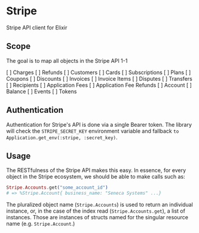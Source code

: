 # Stripe

Stripe API client for Elixir

## Scope

The goal is to map all objects in the Stripe API 1-1

[ ] Charges
[ ] Refunds
[ ] Customers
[ ] Cards
[ ] Subscriptions
[ ] Plans
[ ] Coupons
[ ] Discounts
[ ] Invoices
[ ] Invoice Items
[ ] Disputes
[ ] Transfers
[ ] Recipients
[ ] Application Fees
[ ] Application Fee Refunds
[ ] Account
[ ] Balance
[ ] Events
[ ] Tokens

## Authentication

Authentication for Stripe's API is done via a single Bearer token. The library will check the `STRIPE_SECRET_KEY` environment variable and fallback `to Application.get_env(:stripe, :secret_key)`.

## Usage

The RESTfulness of the Stripe API makes this easy. In essence, for every object
in the Stripe ecosystem, we should be able to make calls such as:

```Elixir
Stripe.Accounts.get("some_account_id")
# => %Stripe.Account{ business_name: "Seneca Systems" ...}
```

The pluralized object name (`Stripe.Accounts`) is used to return an individual instance,
or, in the case of the index read (`Stripe.Accounts.get`), a list of instances.
Those are instances of structs named for the singular resource name (e.g. `Stripe.Account`.)
